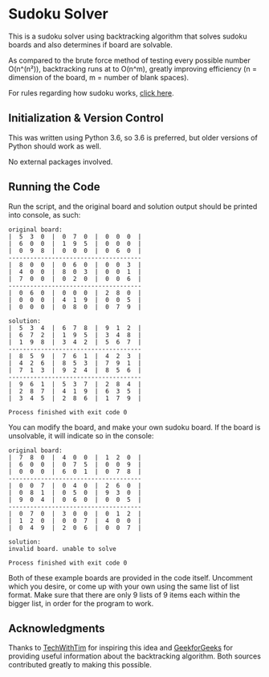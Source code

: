 # Sudoku Solver

This is a sudoku solver using backtracking algorithm that solves sudoku boards and also determines if board are solvable.

As compared to the brute force method of testing every possible number O(n^(n²)), backtracking runs at to O(n^m), greatly improving efficiency (n = dimension of the board, m = number of blank spaces).

For rules regarding how sudoku works, [click here](https://sudoku.com/how-to-play/sudoku-rules-for-complete-beginners/#:~:text=Sudoku%20is%20played%20on%20a,the%20row%2C%20column%20or%20square.). 

## Initialization & Version Control
This was written using Python 3.6, so 3.6 is preferred, but older versions of Python should work as well.

No external packages involved.

## Running the Code

Run the script, and the original board and solution output should be printed into console, as such:

```
original board:
|  5  3  0  |  0  7  0  |  0  0  0  |  
|  6  0  0  |  1  9  5  |  0  0  0  |  
|  0  9  8  |  0  0  0  |  0  6  0  |  
-------------------------------------
|  8  0  0  |  0  6  0  |  0  0  3  |  
|  4  0  0  |  8  0  3  |  0  0  1  |  
|  7  0  0  |  0  2  0  |  0  0  6  |  
-------------------------------------
|  0  6  0  |  0  0  0  |  2  8  0  |  
|  0  0  0  |  4  1  9  |  0  0  5  |  
|  0  0  0  |  0  8  0  |  0  7  9  |  

solution:
|  5  3  4  |  6  7  8  |  9  1  2  |  
|  6  7  2  |  1  9  5  |  3  4  8  |  
|  1  9  8  |  3  4  2  |  5  6  7  |  
-------------------------------------
|  8  5  9  |  7  6  1  |  4  2  3  |  
|  4  2  6  |  8  5  3  |  7  9  1  |  
|  7  1  3  |  9  2  4  |  8  5  6  |  
-------------------------------------
|  9  6  1  |  5  3  7  |  2  8  4  |  
|  2  8  7  |  4  1  9  |  6  3  5  |  
|  3  4  5  |  2  8  6  |  1  7  9  |  

Process finished with exit code 0
```

You can modify the board, and make your own sudoku board. If the board is unsolvable, it will indicate so in the console:

```
original board:
|  7  8  0  |  4  0  0  |  1  2  0  |  
|  6  0  0  |  0  7  5  |  0  0  9  |  
|  0  0  0  |  6  0  1  |  0  7  8  |  
-------------------------------------
|  0  0  7  |  0  4  0  |  2  6  0  |  
|  0  8  1  |  0  5  0  |  9  3  0  |  
|  9  0  4  |  0  6  0  |  0  0  5  |  
-------------------------------------
|  0  7  0  |  3  0  0  |  0  1  2  |  
|  1  2  0  |  0  0  7  |  4  0  0  |  
|  0  4  9  |  2  0  6  |  0  0  7  |  

solution:
invalid board. unable to solve

Process finished with exit code 0
```

Both of these example boards are provided in the code itself. Uncomment which you desire, or come up with your own using the same list of list format. Make sure that there are only 9 lists of 9 items each within the bigger list, in order for the program to work.

## Acknowledgments
Thanks to [TechWithTim](https://techwithtim.net/tutorials/python-programming/sudoku-solver-backtracking/) for inspiring this idea and [GeekforGeeks](https://www.geeksforgeeks.org/backtracking-introduction/) for providing useful information about the backtracking algorithm. Both sources contributed greatly to making this possible.
